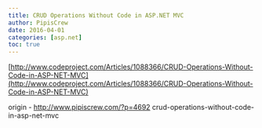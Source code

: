 ```yaml
---
title: CRUD Operations Without Code in ASP.NET MVC
author: PipisCrew
date: 2016-04-01
categories: [asp.net]
toc: true
---
```


[http://www.codeproject.com/Articles/1088366/CRUD-Operations-Without-Code-in-ASP-NET-MVC](http://www.codeproject.com/Articles/1088366/CRUD-Operations-Without-Code-in-ASP-NET-MVC)

origin - http://www.pipiscrew.com/?p=4692 crud-operations-without-code-in-asp-net-mvc
